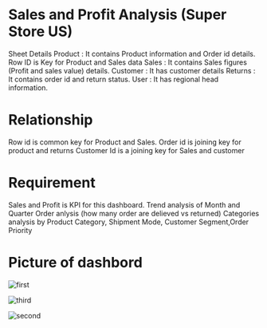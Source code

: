 # Sales and Profit Analysis (Super Store US)
Sheet Details
Product    : It contains Product information and Order id details. Row ID is Key for Product and Sales data
Sales      : It contains Sales figures (Profit and sales value) details.
Customer   : It has customer details
Returns    : It contains order id and return status.
User       : It has regional head information.


# Relationship

Row id is common key for Product and Sales.
Order id is joining key for product and returns
Customer Id is a joining key for Sales and customer

# Requirement
Sales and Profit is KPI for this dashboard.
Trend analysis of Month and Quarter
Order anlysis (how many order are delieved vs returned)
Categories analysis by Product Category, Shipment Mode, Customer Segment,Order Priority

# Picture of dashbord


![first](https://user-images.githubusercontent.com/76069126/215863616-369da358-c014-4f30-aa28-a784796bbd6f.jpg)

![third](https://user-images.githubusercontent.com/76069126/215863643-b39f65a3-3805-473f-a556-f7ef6dbdffc5.jpg)

![second](https://user-images.githubusercontent.com/76069126/215863669-3074b2c3-e287-438a-8468-1c97fe70bf3a.jpg)
